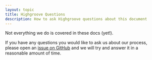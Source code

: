 ```yaml
---
layout: topic
title: Highgroove Questions
description: How to ask Highgroove questions about this document
---
```


Not everything we do is covered in these docs (yet!).

If you have any questions you would like to ask us about our
process, please open an [issue on GitHub](https://github.com/highgroove/not-so-secret-sauce/issues)
and we will try and answer it in a reasonable amount of time.

